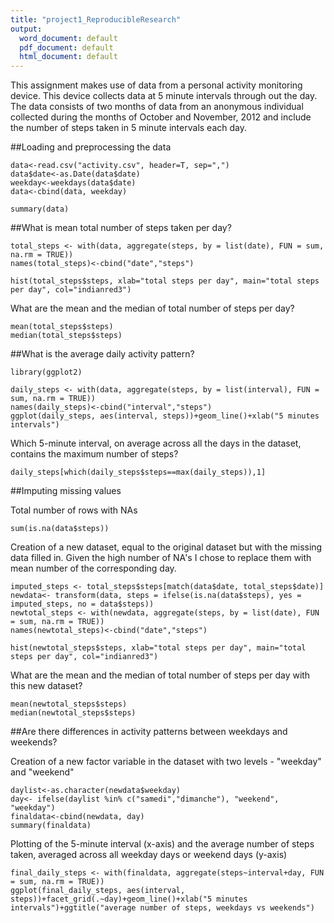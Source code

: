 ```yaml
---
title: "project1_ReproducibleResearch"
output:
  word_document: default
  pdf_document: default
  html_document: default
---
```

This assignment makes use of data from a personal activity monitoring device. This device collects data at 5 minute intervals through out the day. The data consists of two months of data from an anonymous individual collected during the months of October and November, 2012 and include the number of steps taken in 5 minute intervals each day.


##Loading and preprocessing the data

```{r reading data, echo=T}
data<-read.csv("activity.csv", header=T, sep=",")
data$date<-as.Date(data$date)
weekday<-weekdays(data$date)
data<-cbind(data, weekday)

summary(data)
```

##What is mean total number of steps taken per day?

```{r total steps per day, echo=TRUE}
total_steps <- with(data, aggregate(steps, by = list(date), FUN = sum, na.rm = TRUE))
names(total_steps)<-cbind("date","steps")

hist(total_steps$steps, xlab="total steps per day", main="total steps per day", col="indianred3")
```

What are the mean and the median of total number of steps per day?

```{r mean and median, echo=TRUE}
mean(total_steps$steps)
median(total_steps$steps)
```

##What is the average daily activity pattern?

```{r daily activity pattern, echo=TRUE}
library(ggplot2)

daily_steps <- with(data, aggregate(steps, by = list(interval), FUN = sum, na.rm = TRUE))
names(daily_steps)<-cbind("interval","steps")
ggplot(daily_steps, aes(interval, steps))+geom_line()+xlab("5 minutes intervals")

```

Which 5-minute interval, on average across all the days in the dataset, contains the maximum number of steps?

```{r interval with maximum number of steps, echo=TRUE}
daily_steps[which(daily_steps$steps==max(daily_steps)),1]
```

##Imputing missing values

Total number of rows with NAs

```{r missing values, echo=T}
sum(is.na(data$steps))
```

Creation of a new dataset, equal to the original dataset but with the missing data filled in. Given the high number of NA's I chose to replace them with mean number of the corresponding day.

```{r new dataset, echo=T}
imputed_steps <- total_steps$steps[match(data$date, total_steps$date)]
newdata<- transform(data, steps = ifelse(is.na(data$steps), yes = imputed_steps, no = data$steps))
newtotal_steps <- with(newdata, aggregate(steps, by = list(date), FUN = sum, na.rm = TRUE))
names(newtotal_steps)<-cbind("date","steps")

hist(newtotal_steps$steps, xlab="total steps per day", main="total steps per day", col="indianred3")

```

What are the mean and the median of total number of steps per day with this new dataset?

```{r new mean and median, echo=TRUE}
mean(newtotal_steps$steps)
median(newtotal_steps$steps)
```

##Are there differences in activity patterns between weekdays and weekends?

Creation of a new factor variable in the dataset with two levels - "weekday" and "weekend"

```{r processing dataset, echo=T}
daylist<-as.character(newdata$weekday)
day<- ifelse(daylist %in% c("samedi","dimanche"), "weekend", "weekday")
finaldata<-cbind(newdata, day)
summary(finaldata)

```

Plotting of the 5-minute interval (x-axis) and the average number of steps taken, averaged across all weekday days or weekend days (y-axis)

```{r weekday vs weekend plot, echo=T}
final_daily_steps <- with(finaldata, aggregate(steps~interval+day, FUN = sum, na.rm = TRUE))
ggplot(final_daily_steps, aes(interval, steps))+facet_grid(.~day)+geom_line()+xlab("5 minutes intervals")+ggtitle("average number of steps, weekdays vs weekends")

```
 
